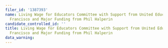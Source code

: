 ```yaml
---
filer_id: '1387393'
name: Living Wage for Educators Committee with Support from United Educators of San
  Francisco and Major Funding from Phil Halperin
candidate_controlled_id: ''
title: Living Wage for Educators Committee with Support from United Educators of San
  Francisco and Major Funding from Phil Halperin
data_warning: 
---
```

